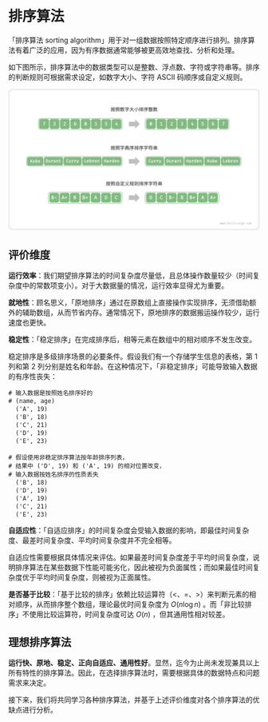 # 排序算法

「排序算法 sorting algorithm」用于对一组数据按照特定顺序进行排列。排序算法有着广泛的应用，因为有序数据通常能够被更高效地查找、分析和处理。

如下图所示，排序算法中的数据类型可以是整数、浮点数、字符或字符串等。排序的判断规则可根据需求设定，如数字大小、字符 ASCII 码顺序或自定义规则。

![数据类型和判断规则示例](sorting_algorithm.assets/sorting_examples.png)

## 评价维度

**运行效率**：我们期望排序算法的时间复杂度尽量低，且总体操作数量较少（时间复杂度中的常数项变小）。对于大数据量的情况，运行效率显得尤为重要。

**就地性**：顾名思义，「原地排序」通过在原数组上直接操作实现排序，无须借助额外的辅助数组，从而节省内存。通常情况下，原地排序的数据搬运操作较少，运行速度也更快。

**稳定性**：「稳定排序」在完成排序后，相等元素在数组中的相对顺序不发生改变。

稳定排序是多级排序场景的必要条件。假设我们有一个存储学生信息的表格，第 1 列和第 2 列分别是姓名和年龄。在这种情况下，「非稳定排序」可能导致输入数据的有序性丧失：

```shell
# 输入数据是按照姓名排序好的
# (name, age)
  ('A', 19)
  ('B', 18)
  ('C', 21)
  ('D', 19)
  ('E', 23)

# 假设使用非稳定排序算法按年龄排序列表，
# 结果中 ('D', 19) 和 ('A', 19) 的相对位置改变，
# 输入数据按姓名排序的性质丢失
  ('B', 18)
  ('D', 19)
  ('A', 19)
  ('C', 21)
  ('E', 23)
```

**自适应性**：「自适应排序」的时间复杂度会受输入数据的影响，即最佳时间复杂度、最差时间复杂度、平均时间复杂度并不完全相等。

自适应性需要根据具体情况来评估。如果最差时间复杂度差于平均时间复杂度，说明排序算法在某些数据下性能可能劣化，因此被视为负面属性；而如果最佳时间复杂度优于平均时间复杂度，则被视为正面属性。

**是否基于比较**：「基于比较的排序」依赖比较运算符（$<$、$=$、$>$）来判断元素的相对顺序，从而排序整个数组，理论最优时间复杂度为 $O(n \log n)$ 。而「非比较排序」不使用比较运算符，时间复杂度可达 $O(n)$ ，但其通用性相对较差。

## 理想排序算法

**运行快、原地、稳定、正向自适应、通用性好**。显然，迄今为止尚未发现兼具以上所有特性的排序算法。因此，在选择排序算法时，需要根据具体的数据特点和问题需求来决定。

接下来，我们将共同学习各种排序算法，并基于上述评价维度对各个排序算法的优缺点进行分析。
